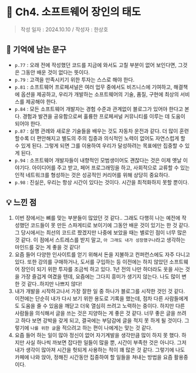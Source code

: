 # 🔖 Ch4. 소프트웨어 장인의 태도

> 작성 일자 : 2024.10.10 / 작성자 : 한상호
## 💫 기억에 남는 문구
- `p.77` : 오래 전에 작성했던 코드를 지금에 와서도 고칠 부분이 없어 보인다면, 그것은 그동안 배운 것이 없다는 뜻이다.
- `p.79` : 고객을 만족시키기 위한 투자는 스스로 해야 한다.
- `p.81` : 소프트웨어 프로페셔널은 여러 업무 중에서도 비즈니스에 기여하고, 해결책에 옵션을 제공하고, 우리가 개발하는 소프트웨어의 기술, 품질, 구현에 최상의 서비스를 제공해야 한다.
- `p.84` : 모든 소프트웨어 개발자는 경험 수준과 관계없이 블로그가 있어야 한다고 본다. 경험과 발견을 공유함으로써 훌륭한 프로페셔널 커뮤니티를 이루는 데 도움이 되어야 한다.
- `p.87` : 실행 관례와 새로운 기술들을 배우는 것도 자동차 운전과 같다. 더 많이 훈련할수록 더 편안해지고 별도의 주의 집중과 의식적인 노력이 없어도 자연스럽게 할 수 있게 된다. 그렇게 되면 그를 이용하여 우리가 달성하려는 목표에만 집중할 수 있게 된다.
- `p.94` : 소프트웨어 개발자들이 내향적인 모범생이어도 괜찮다는 것은 이제 옛날 이야기다. 아이디어를 주고 받고, 페어 프로그래밍을 하고, 사회적으로 교류할 수 있는 인적 네트워크를 형성하는 것은 성공적인 커리어를 위해 상당히 중요하다.
- `p.98` : 진실은, 우리는 항상 시간이 있다는 것이다. 시간을 최적화하지 못할 뿐이다.

## 💡 느낀 점
1. 이번 장에서는 뼈를 맞는 부분들이 많았던 것 같다.. 그래도 다행히 나는 예전에 작성했던 코드들이 못 만든 스파게티로 보이기에 그동안 배운 것이 있기는 한 것 같다. 그 당시에서는 최선의 코드르 짰겠지만 나중에 보았을 때는 별로인 점이 너무 많은 것 같다. 이 점에서 스트레스를 받지 말고, `아 그래도 내가 성장했구나`라고 생각하는 마인드를 갖는 게 좋을 것 같다!
2. 요즘 들어 다양한 인사이트를 얻기 위해서 돈을 지불하고 컨퍼런스에도 자주 다니고 있다. 또한 강의를 구매하거나, 도서를 구입하는 등 이전에는 하지 않았던 소프트웨어 장인이 되기 위한 투자를 조금씩 하고 있다. 1년 전의 나만 하더라도 옷을 사는 것을 가장 즐겁게 여겼을 텐데, 요즘에는 그다지 흥미가 생기지 않는다. 나도 많이 변한 것 같다..하지만 나쁘지 않다!
3. 내가 개발을 시작하고나서 가장 잘한 일 중 하나가 블로그를 시작한 것인 것 같다. 이전에는 단순히 내가 다시 보기 위한 용도로 기록을 했는데, 점차 다른 사람들에게도 도움을 줄 수 있음을 깨닫고 더욱 열심히 쓰려고 노력하는 중이다. 하지만 다른 사람들을 의식해서 글을 쓰는 것은 지양하는 게 좋은 것 같다. 너무 좋은 글을 쓰려고 하다 보면 강박을 갖게 되고, 결국에는 부담감에 글을 적지 못 하게 될 것이다. 그렇기에 `나를 위한 글`을 적으려고 하는 편이 나에게는 맞는 것 같다.
4. 요즘 들어 하는 일이 많아 정신이 없어 자기계발을 생각만큼 많이 하지 못 했다. 하지만 사실 하나씩 까보면 잡다한 일들이 많을 뿐, 시간이 부족한 것은 아니다. 그저 내가 생각이 많아져 시간을 헛되게 사용하는 적이 꽤 많은 것 같다. 그렇기에 나도 카페에 나와 앉아, 정해진 시간동안 집중하여 할 일들을 쳐내는 방법을 요즘 활용중이다. 